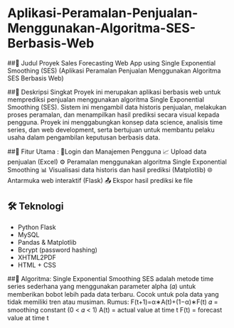 # Aplikasi-Peramalan-Penjualan-Menggunakan-Algoritma-SES-Berbasis-Web

##📌 Judul Proyek
Sales Forecasting Web App using Single Exponential Smoothing (SES)
(Aplikasi Peramalan Penjualan Menggunakan Algoritma SES Berbasis Web)

##📖 Deskripsi Singkat
Proyek ini merupakan aplikasi berbasis web untuk memprediksi penjualan menggunakan algoritma Single Exponential Smoothing (SES). Sistem ini mengambil data historis penjualan, melakukan proses peramalan, dan menampilkan hasil prediksi secara visual kepada pengguna.
Proyek ini menggabungkan konsep data science, analisis time series, dan web development, serta bertujuan untuk membantu pelaku usaha dalam pengambilan keputusan berbasis data.

##🎯 Fitur Utama : 
📝Login dan Manajemen Pengguna
📈 Upload data penjualan (Excel)
⚙️ Peramalan menggunakan algoritma Single Exponential Smoothing
📊 Visualisasi data historis dan hasil prediksi (Matplotlib)
🌐 Antarmuka web interaktif (Flask)
📤 Ekspor hasil prediksi ke file

## 🛠 Teknologi

- Python Flask
- MySQL
- Pandas & Matplotlib
- Bcrypt (password hashing)
- XHTML2PDF
- HTML + CSS

##🧠 Algoritma: Single Exponential Smoothing
SES adalah metode time series sederhana yang menggunakan parameter alpha (𝛼) untuk memberikan bobot lebih pada data terbaru. Cocok untuk pola data yang tidak memiliki tren atau musiman.
Rumus:
F(t+1)=α∗A(t)+(1−α)∗F(t)
𝛼 = smoothing constant (0 < 𝛼 < 1)
A(t) = actual value at time t
F(t) = forecast value at time t
